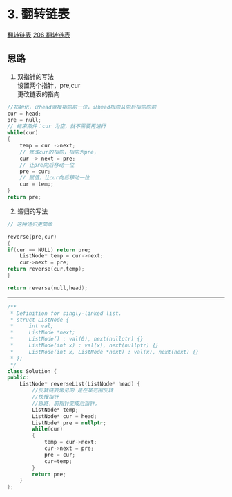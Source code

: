 # 3. 翻转链表
[翻转链表](https://programmercarl.com/0206.%E7%BF%BB%E8%BD%AC%E9%93%BE%E8%A1%A8.html#%E5%8F%8C%E6%8C%87%E9%92%88%E6%B3%95)
[206 翻转链表](https://leetcode.cn/problems/reverse-linked-list/submissions/)
## 思路
1. 双指针的写法<br>
设置两个指针，pre,cur<br>
更改链表的指向
``` C++
//初始化，让head直接指向前一位，让head指向从向后指向向前
cur = head;
pre = null;
// 结束条件：cur 为空，就不需要再进行
while(cur)
{
    temp = cur ->next;
    // 修改cur的指向，指向为pre，
    cur -> next = pre;
    // 让pre向后移动一位
    pre = cur;
    // 赋值，让cur向后移动一位
    cur = temp;
}
return pre;
``` 
2. 递归的写法
``` C++
// 这种递归更简单

reverse(pre,cur)
{
if(cur == NULL) return pre;
    ListNode* temp = cur->next;
    cur->next = pre;
return reverse(cur,temp);
}

return reverse(null,head);
```
---
```C++
/**
 * Definition for singly-linked list.
 * struct ListNode {
 *     int val;
 *     ListNode *next;
 *     ListNode() : val(0), next(nullptr) {}
 *     ListNode(int x) : val(x), next(nullptr) {}
 *     ListNode(int x, ListNode *next) : val(x), next(next) {}
 * };
 */
class Solution {
public:
    ListNode* reverseList(ListNode* head) {
        //反转链表常见的 是在某范围反转
        //快慢指针
        //思路，前指针变成后指针。
        ListNode* temp;
        ListNode* cur = head;
        ListNode* pre = nullptr;
        while(cur)
        {
            temp = cur->next;
            cur->next = pre;
            pre = cur;
            cur=temp;
        }
        return pre;
    }
};


```
